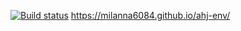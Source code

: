 [![Build status](https://ci.appveyor.com/api/projects/status/0uv7sfjfb3nfigrb?svg=true)](https://ci.appveyor.com/project/milanna6084/ahj-env)
https://milanna6084.github.io/ahj-env/
